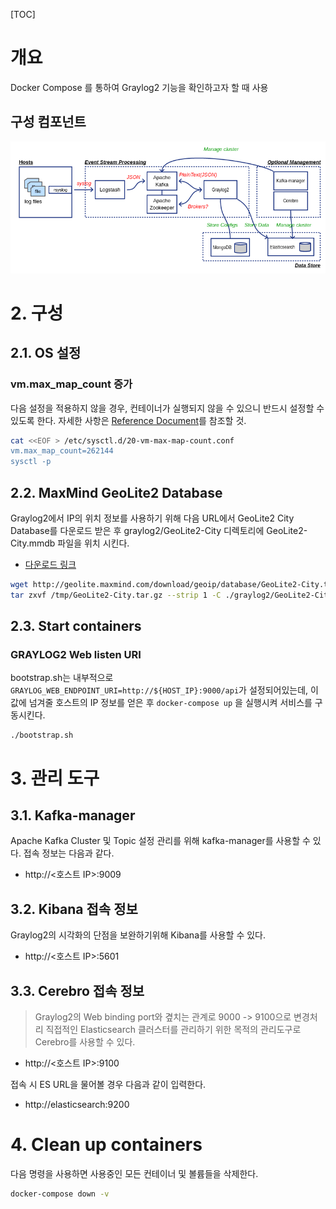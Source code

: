 [TOC]



# 개요

Docker Compose 를 통하여 Graylog2 기능을 확인하고자 할 때 사용

## 구성 컴포넌트 

 ![1541819026824](assets/1541819026824.png)

# 2. 구성

## 2.1. OS 설정
### vm.max_map_count 증가
다음 설정을 적용하지 않을 경우, 컨테이너가 실행되지 않을 수 있으니 반드시 설정할 수 있도록 한다. 자세한 사항은 [Reference Document](https://www.elastic.co/guide/en/elasticsearch/reference/5.6/docker.html)를 참조할 것.
```bash
cat <<EOF > /etc/sysctl.d/20-vm-max-map-count.conf 
vm.max_map_count=262144
sysctl -p
```

## 2.2. MaxMind GeoLite2 Database

Graylog2에서 IP의 위치 정보를 사용하기 위해 다음 URL에서 GeoLite2 City Database를 다운로드 받은 후 graylog2/GeoLite2-City 디렉토리에 GeoLite2-City.mmdb 파일을 위치 시킨다.

* [다운로드 링크](https://dev.maxmind.com/geoip/geoip2/geolite2/)

```bash
wget http://geolite.maxmind.com/download/geoip/database/GeoLite2-City.tar.gz -O /tmp/GeoLite2-City.tar.gz
tar zxvf /tmp/GeoLite2-City.tar.gz --strip 1 -C ./graylog2/GeoLite2-City
```

## 2.3. Start containers
### GRAYLOG2 Web listen URI

bootstrap.sh는 내부적으로 `GRAYLOG_WEB_ENDPOINT_URI=http://${HOST_IP}:9000/api`가 설정되어있는데, 이 값에 넘겨줄 호스트의 IP 정보를 얻은 후 `docker-compose up` 을 실행시켜 서비스를 구동시킨다.

```
./bootstrap.sh
```

# 3. 관리 도구

## 3.1. Kafka-manager
Apache Kafka Cluster 및 Topic 설정 관리를 위해 kafka-manager를 사용할 수 있다.
접속 정보는 다음과 같다.
*  http://<호스트 IP>:9009

## 3.2. Kibana 접속 정보
Graylog2의 시각화의 단점을 보완하기위해 Kibana를 사용할 수 있다. 
* http://<호스트 IP>:5601

## 3.3. Cerebro 접속 정보
> Graylog2의 Web binding port와 곂치는 관계로 9000 -> 9100으로 변경처리
직접적인 Elasticsearch 클러스터를 관리하기 위한 목적의 관리도구로 Cerebro를 사용할 수 있다.

* http://<호스트 IP>:9100

접속 시 ES URL을 물어볼 경우 다음과 같이 입력한다.
* http://elasticsearch:9200

# 4. Clean up containers
다음 명령을 사용하면 사용중인 모든 컨테이너 및 볼륨들을 삭제한다.
```bash
docker-compose down -v
```